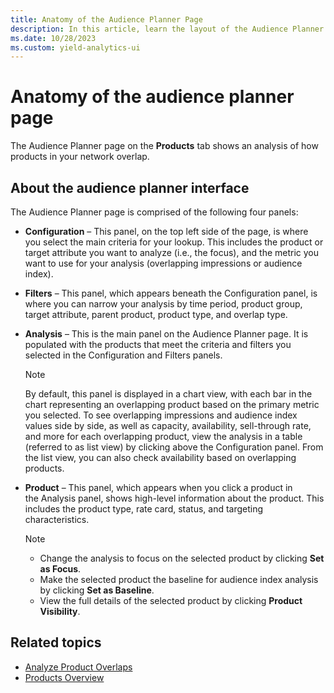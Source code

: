 ```yaml
---
title: Anatomy of the Audience Planner Page
description: In this article, learn the layout of the Audience Planner page.
ms.date: 10/28/2023
ms.custom: yield-analytics-ui
---
```


# Anatomy of the audience planner page

The Audience Planner page on the **Products** tab shows an analysis of how products in your network overlap.

## About the audience planner interface

The Audience Planner page is comprised of the following four panels:

- **Configuration** – This panel, on the top left side of the page, is where you select the main criteria for your lookup. This includes the product or target attribute you want to analyze (i.e., the focus), and the metric you want to use for your analysis (overlapping impressions or audience index).  

- **Filters** – This panel, which appears beneath the Configuration panel, is where you can narrow your analysis by time period, product group, target attribute, parent product, product type, and overlap type.  

- **Analysis** – This is the main panel on the Audience Planner page. It is populated with the products that meet the criteria and filters you selected in the Configuration and Filters panels.

    > [!NOTE]
    > By default, this panel is displayed in a chart view, with each bar in the chart representing an overlapping product based on the primary metric you selected. To see overlapping impressions and audience index values side by side, as well as capacity, availability, sell-through rate, and more for each overlapping product, view the analysis in a table (referred to as list view) by clicking above the Configuration panel. From the list view, you can also check availability based on overlapping products.

- **Product** – This panel, which appears when you click a product in the Analysis panel, shows high-level information about the product. This includes the product type, rate card, status, and targeting characteristics.

    > [!NOTE]
    > - Change the analysis to focus on the selected product by clicking **Set as Focus**.
    > - Make the selected product the baseline for audience index analysis by clicking **Set as Baseline**.
    > - View the full details of the selected product by clicking **Product Visibility**.

## Related topics

- [Analyze Product Overlaps](analyze-product-overlaps.md)
- [Products Overview](products-overview.md)
